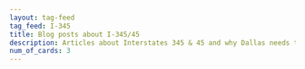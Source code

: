 ```yaml
---
layout: tag-feed
tag_feed: I-345
title: Blog posts about I-345/45
description: Articles about Interstates 345 & 45 and why Dallas needs to remove the urban freeway separating Deep Ellum from Downtown.
num_of_cards: 3
---
```

